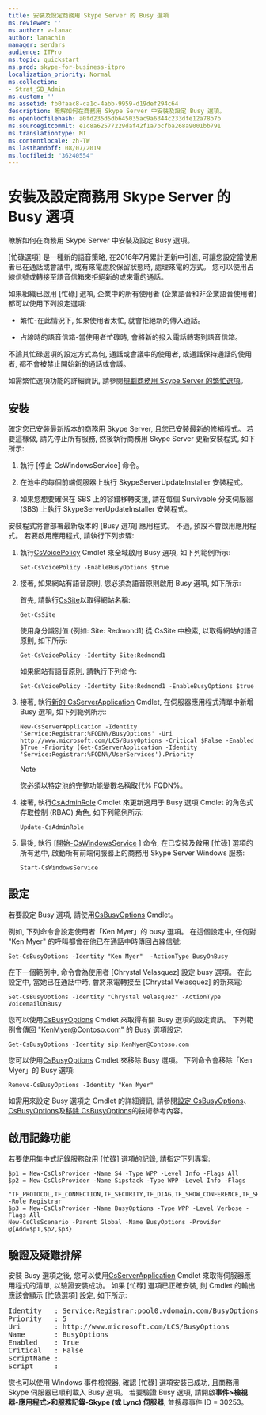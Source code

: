 ```yaml
---
title: 安裝及設定商務用 Skype Server 的 Busy 選項
ms.reviewer: ''
ms.author: v-lanac
author: lanachin
manager: serdars
audience: ITPro
ms.topic: quickstart
ms.prod: skype-for-business-itpro
localization_priority: Normal
ms.collection:
- Strat_SB_Admin
ms.custom: ''
ms.assetid: fb0faac8-ca1c-4abb-9959-d19def294c64
description: 瞭解如何在商務用 Skype Server 中安裝及設定 Busy 選項。
ms.openlocfilehash: a0fd235d5db645035ac9a6344c233dfe12a78b7b
ms.sourcegitcommit: e1c8a62577229daf42f1a7bcfba268a9001bb791
ms.translationtype: MT
ms.contentlocale: zh-TW
ms.lasthandoff: 08/07/2019
ms.locfileid: "36240554"
---
```

# <a name="install-and-configure-busy-options-for-skype-for-business-server"></a>安裝及設定商務用 Skype Server 的 Busy 選項

瞭解如何在商務用 Skype Server 中安裝及設定 Busy 選項。

[忙碌選項] 是一種新的語音策略, 在2016年7月累計更新中引進, 可讓您設定當使用者已在通話或會議中, 或有來電處於保留狀態時, 處理來電的方式。 您可以使用占線信號或轉接至語音信箱來拒絕新的或來電的通話。

如果組織已啟用 [忙碌] 選項, 企業中的所有使用者 (企業語音和非企業語音使用者) 都可以使用下列設定選項:

- 繁忙-在此情況下, 如果使用者太忙, 就會拒絕新的傳入通話。

- 占線時的語音信箱-當使用者忙碌時, 會將新的撥入電話轉寄到語音信箱。

不論其忙碌選項的設定方式為何, 通話或會議中的使用者, 或通話保持通話的使用者, 都不會被禁止開始新的通話或會議。

如需繁忙選項功能的詳細資訊, 請參閱[規劃商務用 Skype Server 的繁忙選項](../../plan-your-deployment/enterprise-voice-solution/busy-options.md)。

## <a name="install"></a>安裝

確定您已安裝最新版本的商務用 Skype Server, 且您已安裝最新的修補程式。 若要這樣做, 請先停止所有服務, 然後執行商務用 Skype Server 更新安裝程式, 如下所示:

1. 執行 [停止 CsWindowsService] 命令。

2. 在池中的每個前端伺服器上執行 SkypeServerUpdateInstaller 安裝程式。

3. 如果您想要確保在 SBS 上的容錯移轉支援, 請在每個 Survivable 分支伺服器 (SBS) 上執行 SkypeServerUpdateInstaller 安裝程式。

安裝程式將會部署最新版本的 [Busy 選項] 應用程式。 不過, 預設不會啟用應用程式。 若要啟用應用程式, 請執行下列步驟:

1. 執行[CsVoicePolicy](https://docs.microsoft.com/powershell/module/skype/set-csvoicepolicy?view=skype-ps) Cmdlet 來全域啟用 Busy 選項, 如下列範例所示:

   ```
   Set-CsVoicePolicy -EnableBusyOptions $true
   ```

2. 接著, 如果網站有語音原則, 您必須為語音原則啟用 Busy 選項, 如下所示:

    首先, 請執行[CsSite](https://docs.microsoft.com/powershell/module/skype/get-cssite?view=skype-ps)以取得網站名稱:

   ```
   Get-CsSite
   ```

    使用身分識別值 (例如: Site: Redmond1) 從 CsSite 中檢索, 以取得網站的語音原則, 如下所示:

   ```
   Get-CsVoicePolicy -Identity Site:Redmond1
   ```

    如果網站有語音原則, 請執行下列命令:

   ```
   Set-CsVoicePolicy -Identity Site:Redmond1 -EnableBusyOptions $true
   ```

3. 接著, 執行[新的 CsServerApplication](https://docs.microsoft.com/powershell/module/skype/new-csserverapplication?view=skype-ps) Cmdlet, 在伺服器應用程式清單中新增 Busy 選項, 如下列範例所示:

   ```
   New-CsServerApplication -Identity 'Service:Registrar:%FQDN%/BusyOptions' -Uri http://www.microsoft.com/LCS/BusyOptions -Critical $False -Enabled $True -Priority (Get-CsServerApplication -Identity 'Service:Registrar:%FQDN%/UserServices').Priority
   ```

    > [!NOTE]
    > 您必須以特定池的完整功能變數名稱取代% FQDN%。

4. 接著, 執行[CsAdminRole](https://docs.microsoft.com/powershell/module/skype/update-csadminrole?view=skype-ps) Cmdlet 來更新適用于 Busy 選項 Cmdlet 的角色式存取控制 (RBAC) 角色, 如下列範例所示:

   ```
   Update-CsAdminRole
   ```

5. 最後, 執行 [[開始-CsWindowsService](https://docs.microsoft.com/powershell/module/skype/start-cswindowsservice?view=skype-ps) ] 命令, 在已安裝及啟用 [忙碌] 選項的所有池中, 啟動所有前端伺服器上的商務用 Skype Server Windows 服務:

   ```
   Start-CsWindowsService
   ```

## <a name="configure"></a>設定

若要設定 Busy 選項, 請使用[CsBusyOptions](https://technet.microsoft.com/library/8ffbb832-3e55-4d6c-9a7c-5ce2df22de2e.aspx) Cmdlet。

例如, 下列命令會設定使用者「Ken Myer」的 busy 選項。 在這個設定中, 任何對 "Ken Myer" 的呼叫都會在他已在通話中時傳回占線信號:

```
Set-CsBusyOptions -Identity "Ken Myer"  -ActionType BusyOnBusy
```

在下一個範例中, 命令會為使用者 [Chrystal Velasquez] 設定 busy 選項。 在此設定中, 當她已在通話中時, 會將來電轉接至 [Chrystal Velasquez] 的新來電:

```
Set-CsBusyOptions -Identity "Chrystal Velasquez" -ActionType VoicemailOnBusy
```

您可以使用[CsBusyOptions](https://technet.microsoft.com/library/ff0e3b1c-c41d-41e4-9468-0cb057aef9fb.aspx) Cmdlet 來取得有關 Busy 選項的設定資訊。 下列範例會傳回 "KenMyer@Contoso.com" 的 Busy 選項設定:

```
Get-CsBusyOptions -Identity sip:KenMyer@Contoso.com
```

您可以使用[CsBusyOptions](https://technet.microsoft.com/library/159e5931-10f1-4226-bcc4-38548f88f0d4.aspx) Cmdlet 來移除 Busy 選項。 下列命令會移除「Ken Myer」的 Busy 選項:

```
Remove-CsBusyOptions -Identity "Ken Myer"
```

如需用來設定 Busy 選項之 Cmdlet 的詳細資訊, 請參閱[設定 CsBusyOptions](https://technet.microsoft.com/library/8ffbb832-3e55-4d6c-9a7c-5ce2df22de2e.aspx)、 [CsBusyOptions](https://technet.microsoft.com/library/ff0e3b1c-c41d-41e4-9468-0cb057aef9fb.aspx)及[移除 CsBusyOptions](https://technet.microsoft.com/library/159e5931-10f1-4226-bcc4-38548f88f0d4.aspx)的技術參考內容。

## <a name="enable-logging"></a>啟用記錄功能

若要使用集中式記錄服務啟用 [忙碌] 選項的記錄, 請指定下列專案:

```
$p1 = New-CsClsProvider -Name S4 -Type WPP -Level Info -Flags All
$p2 = New-CsClsProvider -Name Sipstack -Type WPP -Level Info -Flags
 "TF_PROTOCOL,TF_CONNECTION,TF_SECURITY,TF_DIAG,TF_SHOW_CONFERENCE,TF_SHOW_ALLREQUESTS,TF_SHOW_ALLSIPHEADERS" -Role Registrar
$p3 = New-CsClsProvider -Name BusyOptions -Type WPP -Level Verbose -Flags All
New-CsClsScenario -Parent Global -Name BusyOptions -Provider @{Add=$p1,$p2,$p3}
```

## <a name="verify-and-troubleshoot"></a>驗證及疑難排解

安裝 Busy 選項之後, 您可以使用[CsServerApplication](https://docs.microsoft.com/powershell/module/skype/get-csserverapplication?view=skype-ps) Cmdlet 來取得伺服器應用程式的清單, 以驗證安裝成功。 如果 [忙碌] 選項已正確安裝, 則 Cmdlet 的輸出應該會顯示 [忙碌選項] 設定, 如下所示:

<pre>
Identity   : Service:Registrar:pool0.vdomain.com/BusyOptions
Priority   : 5
Uri        : http://www.microsoft.com/LCS/BusyOptions
Name       : BusyOptions
Enabled    : True
Critical   : False
ScriptName :
Script     :
</pre>

您也可以使用 Windows 事件檢視器, 確認 [忙碌] 選項安裝已成功, 且商務用 Skype 伺服器已順利載入 Busy 選項。 若要驗證 Busy 選項, 請開啟**事件\>檢視器-應用程式\>和服務記錄-Skype (或 Lync) 伺服器**, 並搜尋事件 ID = 30253。
